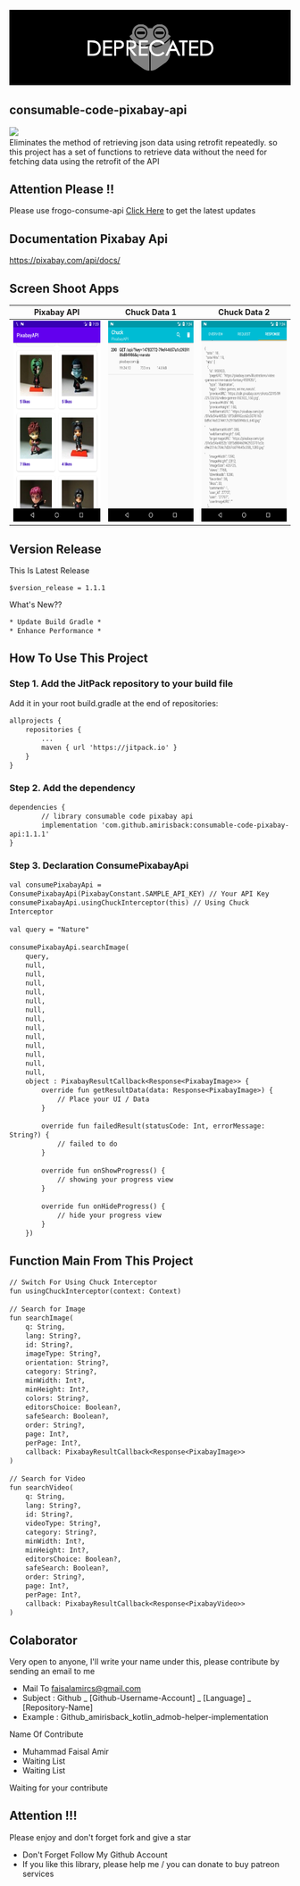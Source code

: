 ![ScreenShoot Apps](https://raw.githubusercontent.com/amirisback/amirisback/master/docs/image/deprecated.png?raw=true)

## consumable-code-pixabay-api
[![](https://jitpack.io/v/amirisback/consumable-code-pixabay-api.svg?style=flat-square)](https://jitpack.io/#amirisback/consumable-code-pixabay-api) <br>
Eliminates the method of retrieving json data using retrofit repeatedly. so this project has a set of functions to retrieve data without the need for fetching data using the retrofit of the API

## Attention Please :bangbang:
Please use frogo-consume-api [Click Here](https://github.com/frogobox/frogo-consume-api) to get the latest updates

## Documentation Pixabay Api
https://pixabay.com/api/docs/

## Screen Shoot Apps
| Pixabay API |   Chuck Data 1              |   Chuck Data 2  |
|:------------------:|:----------------------------:|:---------------------:|
| <span align="center"><img width="200px" height="360px" src="docs/image/ss_main.png"></span> | <span align="center"><img width="200px" height="360px" src="docs/image/ss_chuck_1.png"></span> | <span align="center"><img width="200px" height="360px" src="docs/image/ss_chuck_2.png"></span> |

## Version Release
This Is Latest Release

    $version_release = 1.1.1

What's New??

    * Update Build Gradle *
    * Enhance Performance *

## How To Use This Project
<h3>Step 1. Add the JitPack repository to your build file</h3>

Add it in your root build.gradle at the end of repositories:

	allprojects {
		repositories {
			...
			maven { url 'https://jitpack.io' }
		}
	}
  
  
<h3>Step 2. Add the dependency</h3>

	dependencies {
	        // library consumable code pixabay api
            implementation 'com.github.amirisback:consumable-code-pixabay-api:1.1.1'
	}
	
<h3>Step 3. Declaration ConsumePixabayApi</h3>

    val consumePixabayApi = ConsumePixabayApi(PixabayConstant.SAMPLE_API_KEY) // Your API Key
    consumePixabayApi.usingChuckInterceptor(this) // Using Chuck Interceptor

    val query = "Nature"

    consumePixabayApi.searchImage(
        query,
        null,
        null,
        null,
        null,
        null,
        null,
        null,
        null,
        null,
        null,
        null,
        null,
        null,
        object : PixabayResultCallback<Response<PixabayImage>> {
            override fun getResultData(data: Response<PixabayImage>) {
                // Place your UI / Data
            }

            override fun failedResult(statusCode: Int, errorMessage: String?) {
                // failed to do
            }

            override fun onShowProgress() {
                // showing your progress view
            }

            override fun onHideProgress() {
                // hide your progress view
            }
        })

## Function Main From This Project
    // Switch For Using Chuck Interceptor
    fun usingChuckInterceptor(context: Context)

    // Search for Image
    fun searchImage(
        q: String,
        lang: String?,
        id: String?,
        imageType: String?,
        orientation: String?,
        category: String?,
        minWidth: Int?,
        minHeight: Int?,
        colors: String?,
        editorsChoice: Boolean?,
        safeSearch: Boolean?,
        order: String?,
        page: Int?,
        perPage: Int?,
        callback: PixabayResultCallback<Response<PixabayImage>>
    )

    // Search for Video
    fun searchVideo(
        q: String,
        lang: String?,
        id: String?,
        videoType: String?,
        category: String?,
        minWidth: Int?,
        minHeight: Int?,
        editorsChoice: Boolean?,
        safeSearch: Boolean?,
        order: String?,
        page: Int?,
        perPage: Int?,
        callback: PixabayResultCallback<Response<PixabayVideo>>
    )

## Colaborator
Very open to anyone, I'll write your name under this, please contribute by sending an email to me

- Mail To faisalamircs@gmail.com
- Subject : Github _ [Github-Username-Account] _ [Language] _ [Repository-Name]
- Example : Github_amirisback_kotlin_admob-helper-implementation

Name Of Contribute
- Muhammad Faisal Amir
- Waiting List
- Waiting List

Waiting for your contribute

## Attention !!!
Please enjoy and don't forget fork and give a star
- Don't Forget Follow My Github Account
- If you like this library, please help me / you can donate to buy patreon services
